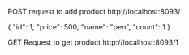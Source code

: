 
POST request to add product
http://localhost:8093/

{
  "id": 1,
  "price": 500,
  "name": "pen",
  "count": 1
}

GET Request to get product
http://localhost:8093/1

